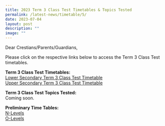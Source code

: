 ```yaml
---
title: 2023 Term 3 Class Test Timetables & Topics Tested
permalink: /latest-news/timetable/5/
date: 2023-07-04
layout: post
description: ""
image: ""
---
```

Dear Crestians/Parents/Guardians,

Please click on the respective links below to access the Term 3 Class Test timetables.
<br>

**Term 3 Class Test Timetables:**
<br>
[Lower Secondary Term 3 Class Test Timetable](/files/Timetable_Announcement/2023/T3/term%203%20class%20test%20timetable%202023_lower%20sec.pdf)
<br>
[Upper Secondary Term 3 Class Test Timetable](/files/Timetable_Announcement/2023/T3/term%203%20class%20test%20timetable%202023_upper%20sec.pdf)

**Term 3 Class Test Topics Tested:**
<br>
Coming soon.


**Preliminary Time Tables:**
<br>
[N-Levels](/files/Timetable_Announcement/2023/T3/2023%20n%20prelim%20timetable.pdf)
<br>
[O-Levels](/files/Timetable_Announcement/2023/T3/2023%20o%20prelim%20timetable.pdf)
